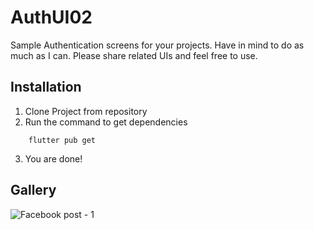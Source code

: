 # AuthUI02

Sample Authentication screens for your projects. Have in mind to do as much as I can. Please share related UIs and feel free to use.

## Installation

1. Clone Project from repository
2. Run the command to get dependencies

```
    flutter pub get
```

3. You are done!

## Gallery

![Facebook post - 1](https://user-images.githubusercontent.com/57493613/161568894-e135009b-194c-4744-aef1-5d1b2def2863.png)
